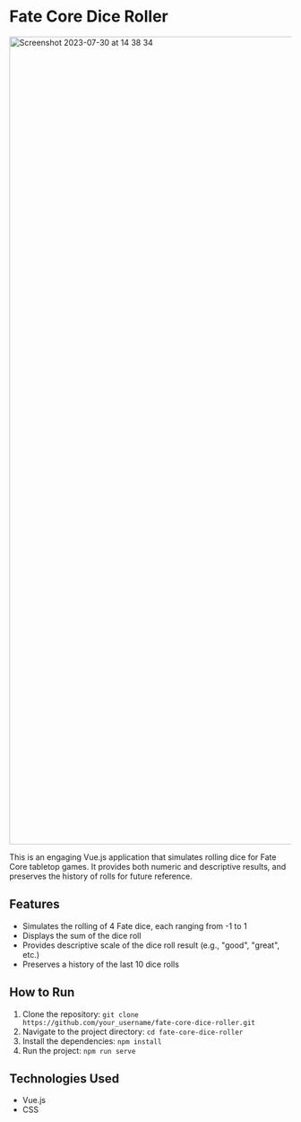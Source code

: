 # Fate Core Dice Roller
<img width="1440" alt="Screenshot 2023-07-30 at 14 38 34" src="https://github.com/michaelbarley/fate-core-dice-roller/assets/50404794/2fe6ef79-c51e-4c2b-825e-f7acbd51d3e2">

This is an engaging Vue.js application that simulates rolling dice for Fate Core tabletop games. It provides both numeric and descriptive results, and preserves the history of rolls for future reference.

## Features
- Simulates the rolling of 4 Fate dice, each ranging from -1 to 1
- Displays the sum of the dice roll
- Provides descriptive scale of the dice roll result (e.g., "good", "great", etc.)
- Preserves a history of the last 10 dice rolls

## How to Run
1. Clone the repository: `git clone https://github.com/your_username/fate-core-dice-roller.git`
2. Navigate to the project directory: `cd fate-core-dice-roller`
3. Install the dependencies: `npm install`
4. Run the project: `npm run serve`

## Technologies Used
- Vue.js
- CSS

